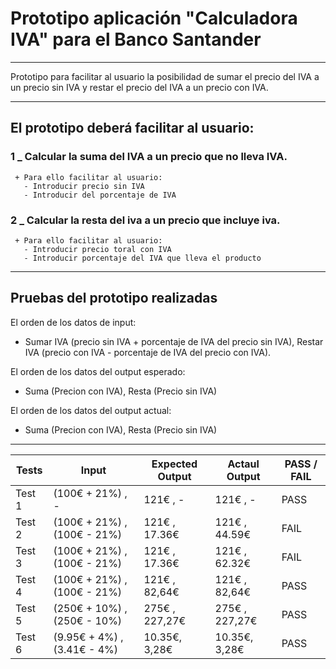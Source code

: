 # Prototipo aplicación "Calculadora IVA" para el Banco Santander
---
Prototipo para facilitar al usuario la posibilidad de sumar el precio del IVA a un precio sin IVA y restar el precio del IVA a un precio con IVA. 

---

## El prototipo deberá facilitar al usuario:
   ### 1 _ Calcular la suma del IVA a un precio que no lleva IVA.
     + Para ello facilitar al usuario: 
       - Introducir precio sin IVA
       - Introducir del porcentaje de IVA
   ### 2 _ Calcular la resta del iva a un precio que incluye iva.
     + Para ello facilitar al usuario: 
       - Introducir precio toral con IVA
       - Introducir porcentaje del IVA que lleva el producto
___

## Pruebas del prototipo realizadas
El orden de los datos de input: 
  + Sumar IVA (precio sin IVA + porcentaje de IVA del precio sin IVA), Restar IVA (precio con IVA - porcentaje de IVA del precio con IVA).

El orden de los datos del output esperado:
  + Suma (Precion con IVA), Resta (Precio sin IVA)

El orden de los datos del output actual:
  + Suma (Precion con IVA), Resta (Precio sin IVA) 

---
|  Tests   |  Input                          |  Expected Output   |  Actaul Output   |  PASS / FAIL |
|  ---     |  ---                            |  ---               |  ---             |  ---         |
|  Test 1  |  (100€  + 21%) , -              |  121€  , -         |  121€  , -       |  PASS        |
|  Test 2  |  (100€  + 21%) , (100€  - 21%)  |  121€  ,  17.36€   |  121€  ,  44.59€ |  FAIL        |
|  Test 3  |  (100€  + 21%) , (100€  - 21%)  |  121€  ,  17.36€   |  121€  ,  62.32€ |  FAIL        |
|  Test 4  |  (100€  + 21%) , (100€  - 21%)  |  121€  ,  82,64€   |  121€  ,  82,64€ |  PASS        |
|  Test 5  |  (250€  + 10%) , (250€  - 10%)  |  275€  , 227,27€   |  275€  , 227,27€ |  PASS        |
|  Test 6  |  (9.95€ +  4%) , (3.41€ -  4%)  |  10.35€,   3,28€   |  10.35€,   3,28€ |  PASS        |
